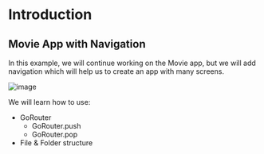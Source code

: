 # Introduction

## Movie App with Navigation

In this example, we will continue working on the Movie app, but we will add navigation which will help us to create an app with many screens.

![image](https://user-images.githubusercontent.com/24327781/142048004-5a63c6c0-804a-4551-a61d-4eb7912d0657.gif)

We will learn how to use:

- GoRouter
  - GoRouter.push
  - GoRouter.pop
- File & Folder structure
